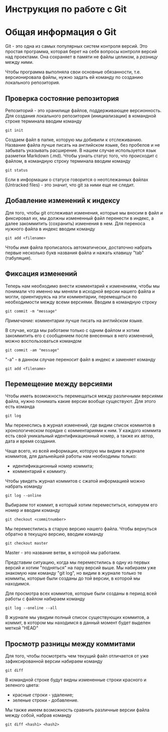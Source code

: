 # **Инструкция по работе с Git**

# Общая информация о Git

Git - это одна из самых популярных систем контроля версий. Это простая программа, которая берет на себя вопросы контроля версий над проектами. Она сохраняет в памяти не файлы целиком, а *разницу* между ними.

Чтобы программа выполняла свои основные обязанности, т.е. версионировала файлы, нужно задать ей команду  по созданию локального репозитория.

## Проверка состояние репозитория

Репозиторий - это хранилище файлов, поддерживающее версионность. Для создания локального репозитория (инициализации) в командной строке терминала вводим команду

    git init

Создаем файл в папке, которую мы добивили к отслеживанию. Название файла лучше писать на английском языке, без пробелов и не забывать указывать расширение. В нашем случае используется язык разметки Markdown (.md).
Чтобы узнать статус того, что происходит с файлом, в командную строку терминала вводим команду

    git status

Если в информации о статусе говорится о неотслежанных файлах (Untracked files) - это значит, что git за ними еще не следит.

## Добавление изменений к индексу

Для того, чтобы git отслеживал изменения, которые мы вносим в файл и фиксировал их, мы должны измененный файл перенести в индекс, а далее закоммитить (сохранить) изменения в нем. Для переноса нужного файла в индекс вводим команду

    git add <filename>

Чтобы имя файла прописалось автоматически, достаточно набрать первые несколько букв названия файла и нажать клавишу "tab" (табуляция).

## Фиксация изменений

Теперь нам необходимо внести комментарий к изменениям, чтобы мы понимали что именно мы меняли в исходной версии нашего файла и могли, ориентируясь на эти комментарии, перемещаться по необходимости между всеми версиями. Вводим в командную строку 

    git commit -m "message"

*Примечание:* комментарии лучше писать на английском языке.

В случае, когда мы работаем только с одним файлом и хотим закоммитить его с сообщением после внесенных в него изменений, можно воспользоваться командом

    git commit -am "message"

"-а" - в данном случае переносит файл в индекс и заменяет команду 

    git add <filename>

## Перемещение между версиями

Чтобы иметь возможность перемещаться между различными версиями файла, нужно понимать какие версии вообще существуют. Для этого есть команда 

    git log

Мы перенеслись в журнал изменений, где видим список коммитов в хронологическом порядке с комментариями к ним. У каждого коммита есть свой уникальный идентификационный номер, а также их автор, дата и время создания.

Чаще всего, из всей информации, которую мы видим в журнале коммитов, для дальнейшей работы нам необходимы только:

* идентификационный номер коммита;
* комментарий к коммиту.

Чтобы увидеть журнал коммитов с сжатой информацией можно набрать команду

    git log --online

Выбираем тот коммит, в который хотим переместиться, копируем его номер и вводим команду

    git checkout <commitnumber>

Мы переместились в старую версию нашего файла. Чтобы вернуться обратно в текущую версию, вводим команду

    git checkout master

Master - это название ветви, в которой мы работаем.

Представим ситуацию, когда мы переместились в одну из первых версий и хотим "подняться" на пару версий выше. Мы набираем уже знакомую нам команду "git log", но видим в журнале только те коммиты, которые были созданы до той версии, в которой мы находимся. 

Для просмотра всех коммитов, которые были созданы в период всей работы с файлом набираем команду

    git log --oneline --all

В журнале мы увидим полный список существующих коммитов, а коммит, в котором мы находимся в данный момент будет выделен меткой "HEAD"

## Просмотр разницы между коммитами

Для того, чтобы посмотреть чем текущий файл отличается от уже зафиксированной версии набираем команду

    git diff

В командной строке будут видны измененные строки красного и зеленого цвета:

* красные строки - удаление;
* зеленые строки - добавление.

Мы также имеем возможность сравнить различные версии файла между собой, набрав команду 

    git diff <hash1> <hash2>
